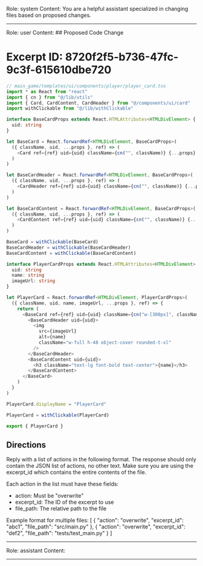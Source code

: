 Role: system
Content: You are a helpful assistant specialized in changing files based on proposed changes.
__________________
Role: user
Content: ## Proposed Code Change
# Excerpt ID: 8720f2f5-b736-47fc-9c3f-615610dbe720
```typescript
// main_game/templates/ui/components/player/player_card.tsx
import * as React from "react"
import { cn } from "@/lib/utils"
import { Card, CardContent, CardHeader } from "@/components/ui/card"
import withClickable from "@/lib/withClickable"

interface BaseCardProps extends React.HTMLAttributes<HTMLDivElement> {
  uid: string
}

let BaseCard = React.forwardRef<HTMLDivElement, BaseCardProps>(
  ({ className, uid, ...props }, ref) => (
    <Card ref={ref} uid={uid} className={cn("", className)} {...props} />
  )
)

let BaseCardHeader = React.forwardRef<HTMLDivElement, BaseCardProps>(
  ({ className, uid, ...props }, ref) => (
    <CardHeader ref={ref} uid={uid} className={cn("", className)} {...props} />
  )
)

let BaseCardContent = React.forwardRef<HTMLDivElement, BaseCardProps>(
  ({ className, uid, ...props }, ref) => (
    <CardContent ref={ref} uid={uid} className={cn("", className)} {...props} />
  )
)

BaseCard = withClickable(BaseCard)
BaseCardHeader = withClickable(BaseCardHeader)
BaseCardContent = withClickable(BaseCardContent)

interface PlayerCardProps extends React.HTMLAttributes<HTMLDivElement> {
  uid: string
  name: string
  imageUrl: string
}

let PlayerCard = React.forwardRef<HTMLDivElement, PlayerCardProps>(
  ({ className, uid, name, imageUrl, ...props }, ref) => {
    return (
      <BaseCard ref={ref} uid={uid} className={cn("w-[300px]", className)} {...props}>
        <BaseCardHeader uid={uid}>
          <img 
            src={imageUrl}
            alt={name}
            className="w-full h-48 object-cover rounded-t-xl"
          />
        </BaseCardHeader>
        <BaseCardContent uid={uid}>
          <h3 className="text-lg font-bold text-center">{name}</h3>
        </BaseCardContent>
      </BaseCard>
    )
  }
)

PlayerCard.displayName = "PlayerCard"

PlayerCard = withClickable(PlayerCard)

export { PlayerCard }
```

## Directions
Reply with a list of actions in the following format. The response should only contain the JSON list of actions, no other text.
Make sure you are using the excerpt_id which contains the entire contents of the file.

Each action in the list must have these fields:
- action: Must be "overwrite"
- excerpt_id: The ID of the excerpt to use
- file_path: The relative path to the file

Example format for multiple files:
[
    {
        "action": "overwrite",
        "excerpt_id": "abc1",
        "file_path": "src/main.py"
    },
    {
        "action": "overwrite",
        "excerpt_id": "def2",
        "file_path": "tests/test_main.py"
    }
]
__________________
Role: assistant
Content: 
__________________
